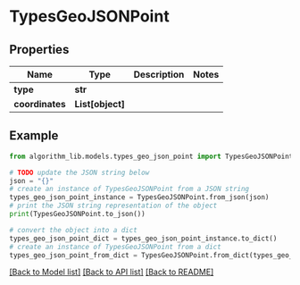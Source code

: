 # TypesGeoJSONPoint


## Properties

Name | Type | Description | Notes
------------ | ------------- | ------------- | -------------
**type** | **str** |  | 
**coordinates** | **List[object]** |  | 

## Example

```python
from algorithm_lib.models.types_geo_json_point import TypesGeoJSONPoint

# TODO update the JSON string below
json = "{}"
# create an instance of TypesGeoJSONPoint from a JSON string
types_geo_json_point_instance = TypesGeoJSONPoint.from_json(json)
# print the JSON string representation of the object
print(TypesGeoJSONPoint.to_json())

# convert the object into a dict
types_geo_json_point_dict = types_geo_json_point_instance.to_dict()
# create an instance of TypesGeoJSONPoint from a dict
types_geo_json_point_from_dict = TypesGeoJSONPoint.from_dict(types_geo_json_point_dict)
```
[[Back to Model list]](../README.md#documentation-for-models) [[Back to API list]](../README.md#documentation-for-api-endpoints) [[Back to README]](../README.md)


